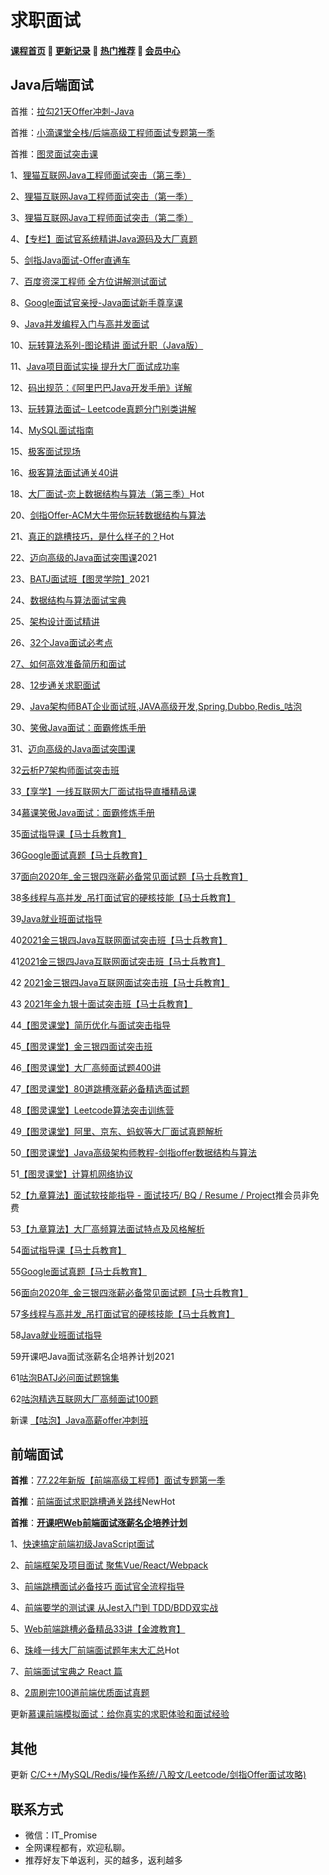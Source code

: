 # 求职面试

#### [**课程首页**](../../README.md) 💖 [**更新记录**](./gxjl-2023.md) 💖 [**热门推荐**](./rmtj.md) 💖 [**会员中心**](./vip.md)

## Java后端面试

首推：[拉勾21天Offer冲刺-Java](https://edu.lagou.com/kw/mocha/view/KYTVTXNG)

首推：[小滴课堂全栈/后端高级工程师面试专题第一季](https://xdclass.net/#/coursedetail?video_id=49)

首推：[图灵面试突击课](https://vip.tulingxueyuan.cn/all/4759890)

1、[狸猫互联网Java工程师面试突击（第三季）](https://apppukyptrl1086.pc.xiaoe-tech.com/detail/p_5dd3ccd673073_9LnpmMju/6)

2、[狸猫互联网Java工程师面试突击（第一季）](https://apppukyptrl1086.pc.xiaoe-tech.com/detail/p_5d3114935b4d7_CEcL8yMS/6)

3、[狸猫互联网Java工程师面试突击（第二季）](https://apppukyptrl1086.pc.xiaoe-tech.com/detail/p_5d3110c3c0e9d_FnmTTtj4/6)

4、[【专栏】面试官系统精讲Java源码及大厂真题](https://www.imooc.com/read/47)

5、[剑指Java面试-Offer直通车](https://coding.imooc.com/class/303.html)

7、[百度资深工程师 全方位讲解测试面试](https://coding.imooc.com/class/319.html)

8、[Google面试官亲授-Java面试新手尊享课](https://coding.imooc.com/class/132.html)

9、[Java并发编程入门与高并发面试](https://coding.imooc.com/class/195.html)

10、[玩转算法系列-图论精讲 面试升职（Java版）](https://coding.imooc.com/class/370.html)

11、[Java项目面试实操 提升大厂面试成功率](https://coding.imooc.com/class/413.html)

12、[码出规范：《阿里巴巴Java开发手册》详解](https://www.imooc.com/read/55)

13、[玩转算法面试– Leetcode真题分门别类讲解](https://coding.imooc.com/class/chapter/82.html)

14、[MySQL面试指南](https://coding.imooc.com/class/296.html)

15、[极客面试现场](https://time.geekbang.org/column/intro/155)

16、[极客算法面试通关40讲](https://time.geekbang.org/course/intro/100019701)

18、[大厂面试-恋上数据结构与算法（第三季）](https://ke.qq.com/course/473705)Hot

20、[剑指Offer-ACM大牛带你玩转数据结构与算法](https://ke.qq.com/course/429988)

21、[真正的跳槽技巧，是什么样子的？](https://study.163.com/course/introduction/1005709017.htm)Hot

22、[迈向高级的Java面试突围课](https://coding.imooc.com/class/480.html)2021

23、[BATJ面试班【图灵学院】](https://ke.qq.com/course/3383132)2021

24、[数据结构与算法面试宝典](https://kaiwu.lagou.com/course/courseInfo.htm?courseId=685&sid=20-h5Url-0&buyFrom=2&pageId=1pz4#/sale)

25、[架构设计面试精讲](https://kaiwu.lagou.com/course/courseInfo.htm?courseId=592&sid=20-h5Url-0&buyFrom=2&pageId=1pz4#/sale)

26、[32个Java面试必考点](https://kaiwu.lagou.com/course/courseInfo.htm?courseId=1&sid=3-App_kaiwu_course-0&buyFrom=2&pageId=1pz4#/sale)

2[7、如何高效准备简历和面试](https://kaiwu.lagou.com/course/courseInfo.htm?courseId=4&sid=40-h5Url-0&buyFrom=2&pageId=1pz4#/sale)

28、[12步通关求职面试](https://kaiwu.lagou.com/course/courseInfo.htm?courseId=18&sid=20-h5Url-0&buyFrom=2&pageId=1pz4#/sale)

29、[Java架构师BAT企业面试班,JAVA高级开发,Spring,Dubbo,Redis_咕泡](https://ke.qq.com/course/265076)

30、[笑傲Java面试：面霸修炼手册](https://coding.imooc.com/class/ds/490)

31、[迈向高级的Java面试突围课](https://coding.imooc.com/class/480.html)

32[云析P7架构师面试突击班](https://ke.qq.com/course/356360)

33[【享学】一线互联网大厂面试指导直播精品课](https://coding.imooc.com/class/502.html)

34[慕课笑傲Java面试：面霸修炼手册](https://coding.imooc.com/class/490.html)

35[面试指导课【马士兵教育】](https://ke.qq.com/course/3102666)

36[Google面试真题【马士兵教育】](https://ke.qq.com/course/2838292)

37[面向2020年_金三银四涨薪必备常见面试题【马士兵教育】](https://ke.qq.com/course/470373)

38[多线程与高并发_吊打面试官的硬核技能【马士兵教育】](https://ke.qq.com/course/472773)

39[Java就业班面试指导](https://ke.qq.com/course/3385104)

40[2021金三银四Java互联网面试突击班【马士兵教育】](https://ke.qq.com/course/3295231)

41[2021金三银四Java互联网面试突击班【马士兵教育】](https://ke.qq.com/course/3295231)

42 [2021金三银四Java互联网面试突击班【马士兵教育】](https://ke.qq.com/course/3295231)

43 [2021年金九银十面试突击班【马士兵教育】](https://ke.qq.com/course/3583073)

44[【图灵课堂】简历优化与面试突击指导](https://vip.tulingxueyuan.cn/detail/p_603a3a40e4b0b6e9418e54fd/6)

45[【图灵课堂】金三银四面试突击班](https://vip.tulingxueyuan.cn/detail/p_604b24d5e4b0e51d821d73b4/6)

46[【图灵课堂】大厂高频面试题400讲](https://vip.tulingxueyuan.cn/detail/p_6103fb70e4b0bf642ffff2ea/8)

47[【图灵课堂】80道跳槽涨薪必备精选面试题](https://vip.tulingxueyuan.cn/detail/p_61055d2ce4b054ed7c4875eb/6)

48[【图灵课堂】Leetcode算法突击训练营](https://vip.tulingxueyuan.cn/detail/p_607ed4dfe4b09134c98a1756/6)

49[【图灵课堂】阿里、京东、蚂蚁等大厂面试真题解析](https://vip.tulingxueyuan.cn/detail/p_60fa64f2e4b0e6c3a313039e/6)

50[【图灵课堂】Java高级架构师教程-剑指offer数据结构与算法](https://vip.tulingxueyuan.cn/detail/p_602e1fc9e4b0f176aed24995/6)

51[【图灵课堂】计算机网络协议](https://vip.tulingxueyuan.cn/detail/p_602e1dd8e4b05a9e887343a7/6)

52[【九章算法】面试软技能指导 - 面试技巧/ BQ / Resume / Project](https://www.jiuzhang.com/course/69/)推会员非免费

53[【九章算法】大厂高频算法面试特点及风格解析](https://www.jiuzhang.com/course/81/)

54[面试指导课【马士兵教育】](https://ke.qq.com/course/3102666)

55[Google面试真题【马士兵教育】](https://ke.qq.com/course/2838292)

56[面向2020年_金三银四涨薪必备常见面试题【马士兵教育】](https://ke.qq.com/course/470373)

57[多线程与高并发_吊打面试官的硬核技能【马士兵教育】](https://ke.qq.com/course/472773)

58[Java就业班面试指导](https://ke.qq.com/course/3385104)

59开课吧Java面试涨薪名企培养计划2021

61[咕泡BATJ必问面试题锦集](https://ke.gupaoedu.cn/course/detail/1026)

62[咕泡精选互联网大厂高频面试100题](https://ke.gupaoedu.cn/course/detail/1054)

新课 [【咕泡】Java高薪offer冲刺班](https://ke.gupaoedu.cn/course/vip/1586)

## 前端面试

**首推**：[77.22年新版【前端高级工程师】面试专题第一季](https://xdclass.net/#/coursedetail?video_id=77)

**首推**：[前端面试求职跳槽通关路线](https://coding.imooc.com/learningpath/route?pathId=27)NewHot

**首推**：[**开课吧Web前端面试涨薪名企培养计划**](https://wx.kaikeba.com/vipcourse/30a1geoc3o/uu0zwtbog7)

1、[快速搞定前端初级JavaScript面试](https://coding.imooc.com/class/400.html)

2、[前端框架及项目面试 聚焦Vue/React/Webpack](https://coding.imooc.com/class/419.html)

3、[前端跳槽面试必备技巧 面试官全流程指导](https://coding.imooc.com/class/129.html)

4、[前端要学的测试课 从Jest入门到 TDD/BDD双实战](https://coding.imooc.com/class/372.html)

5、[Web前端跳槽必备精品33讲【金渡教育】](https://ke.qq.com/course/408143)

6、[珠峰一线大厂前端面试题年末大汇总](http://www.javascriptpeixun.cn/course/1429)Hot

7、[前端面试宝典之 React 篇](https://kaiwu.lagou.com/course/courseInfo.htm?courseId=566&sid=20-h5Url-0&buyFrom=2&pageId=1pz4#/sale)

8、[2周刷完100道前端优质面试真题](https://coding.imooc.com/class/562.html)

更新[慕课前端模拟面试：给你真实的求职体验和面试经验](https://coding.imooc.com/class/596.html)

## 其他

更新 [C/C++/MySQL/Redis/操作系统/八股文/Leetcode/剑指Offer面试攻略)](https://ke.qq.com/course/5478818)

## **联系方式**

-  微信：IT_Promise
-  全网课程都有，欢迎私聊。
-  推荐好友下单返利，买的越多，返利越多